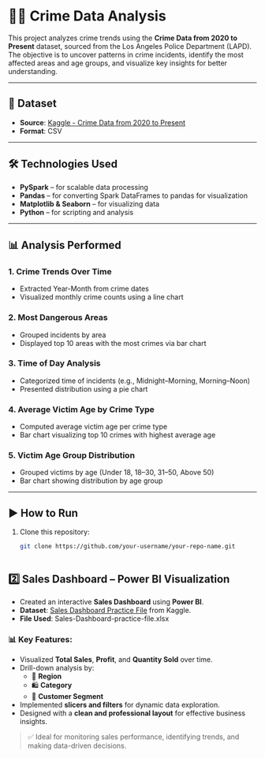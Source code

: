 # 🕵️‍♂️ Crime Data Analysis

This project analyzes crime trends using the **Crime Data from 2020 to Present** dataset, sourced from the Los Angeles Police Department (LAPD). The objective is to uncover patterns in crime incidents, identify the most affected areas and age groups, and visualize key insights for better understanding.

---

## 📂 Dataset

- **Source**: [Kaggle - Crime Data from 2020 to Present](https://www.kaggle.com/datasets/shubhamgupta012/crime-data-from-2020-to-present)
- **Format**: CSV

---

## 🛠️ Technologies Used

- **PySpark** – for scalable data processing
- **Pandas** – for converting Spark DataFrames to pandas for visualization
- **Matplotlib & Seaborn** – for visualizing data
- **Python** – for scripting and analysis

---

## 📊 Analysis Performed

### 1. Crime Trends Over Time
- Extracted Year-Month from crime dates
- Visualized monthly crime counts using a line chart

### 2. Most Dangerous Areas
- Grouped incidents by area
- Displayed top 10 areas with the most crimes via bar chart

### 3. Time of Day Analysis
- Categorized time of incidents (e.g., Midnight–Morning, Morning–Noon)
- Presented distribution using a pie chart

### 4. Average Victim Age by Crime Type
- Computed average victim age per crime type
- Bar chart visualizing top 10 crimes with highest average age

### 5. Victim Age Group Distribution
- Grouped victims by age (Under 18, 18–30, 31–50, Above 50)
- Bar chart showing distribution by age group

---

## ▶️ How to Run

1. Clone this repository:
   ```bash
   git clone https://github.com/your-username/your-repo-name.git

   

## 2️⃣ Sales Dashboard – Power BI Visualization

- Created an interactive **Sales Dashboard** using **Power BI**.
- **Dataset**: [Sales Dashboard Practice File](https://www.kaggle.com/datasets/ahmedeltanani/salesdashboardpracticefile) from Kaggle.
- **File Used**: Sales-Dashboard-practice-file.xlsx

### 📊 Key Features:
- Visualized **Total Sales**, **Profit**, and **Quantity Sold** over time.
- Drill-down analysis by:
  - 📍 **Region**
  - 🛍️ **Category**
  - 👥 **Customer Segment**
- Implemented **slicers and filters** for dynamic data exploration.
- Designed with a **clean and professional layout** for effective business insights.

> ✅ Ideal for monitoring sales performance, identifying trends, and making data-driven decisions.
     
